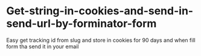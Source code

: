 # Get-string-in-cookies-and-send-in-send-url-by-forminator-form
Easy get tracking id from slug and store in cookies for 90 days and when fill form tha send it in your email
